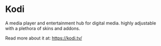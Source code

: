 # Kodi

A media player and entertainment hub for digital media. highly adjustable with a plethora of skins and addons.

Read more about it at: https://kodi.tv/